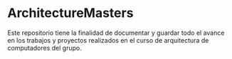 # ArchitectureMasters
Este repositorio tiene la finalidad de documentar y guardar todo el avance en los trabajos y proyectos realizados en el curso de arquitectura de computadores del grupo. 
